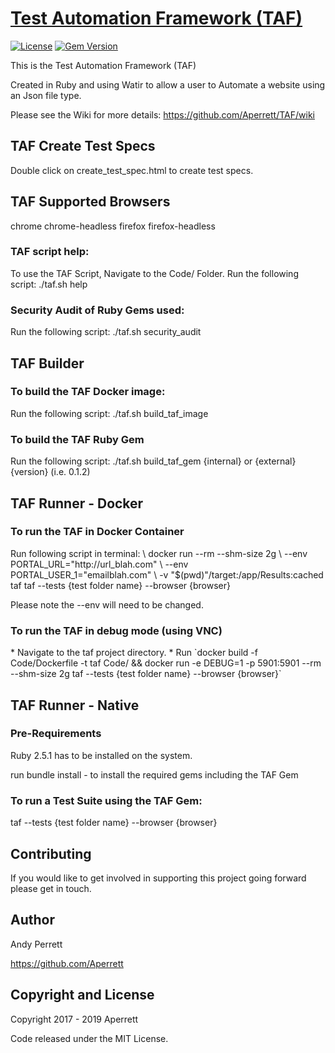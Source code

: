 # [Test Automation Framework (TAF)](https://github.com/Aperrett/TAF)
[![License](https://img.shields.io/github/license/mashape/apistatus.svg)](https://opensource.org/licenses/MIT) [![Gem Version](https://badge.fury.io/rb/taf.svg)](https://badge.fury.io/rb/taf)

This is the Test Automation Framework (TAF)

Created in Ruby and using Watir to allow a user to Automate a website using an Json file type.

Please see the Wiki for more details: https://github.com/Aperrett/TAF/wiki

<h2>TAF Create Test Specs </h2>
Double click on create_test_spec.html to create test specs.


<h2>TAF Supported Browsers </h2>
chrome
chrome-headless
firefox
firefox-headless

<h3>TAF script help: </h3>
To use the TAF Script, Navigate to the Code/ Folder.
Run the following script: 
./taf.sh help

<h3>Security Audit of Ruby Gems used: </h3>
Run the following script: 
./taf.sh security_audit

<h2>TAF Builder</h2> 
<h3>To build the TAF Docker image:</h3>
Run the following script: 
./taf.sh build_taf_image

<h3>To build the TAF Ruby Gem</h3>
Run the following script: 
./taf.sh build_taf_gem {internal} or {external} {version} (i.e. 0.1.2)

<h2>TAF Runner - Docker</h2>
<h3>To run the TAF in Docker Container</h3>
Run following script in terminal: \
docker run --rm --shm-size 2g \
--env PORTAL_URL="http://url_blah.com" \
--env PORTAL_USER_1="emailblah.com" \
-v "$(pwd)"/target:/app/Results:cached taf taf --tests {test folder name} --browser {browser}

Please note the --env will need to be changed.

<h3>To run the TAF in debug mode (using VNC)</h3>
* Navigate to the taf project directory.
* Run `docker build -f Code/Dockerfile -t taf Code/ && docker run -e DEBUG=1 -p 5901:5901 --rm --shm-size 2g taf --tests {test folder name} --browser {browser}`

<h2>TAF Runner - Native</h2>
<h3>Pre-Requirements</h3>
Ruby 2.5.1 has to be installed on the system.

run bundle install - to install the required gems including the TAF Gem

<h3>To run a Test Suite using the TAF Gem:</h3>
taf --tests {test folder name} --browser {browser}

<h2>Contributing</h2>

If you would like to get involved in supporting this project going forward please get in touch.

<h2>Author</h2>

Andy Perrett

https://github.com/Aperrett


<h2>Copyright and License</h2>

Copyright 2017 - 2019 Aperrett

Code released under the MIT License.

